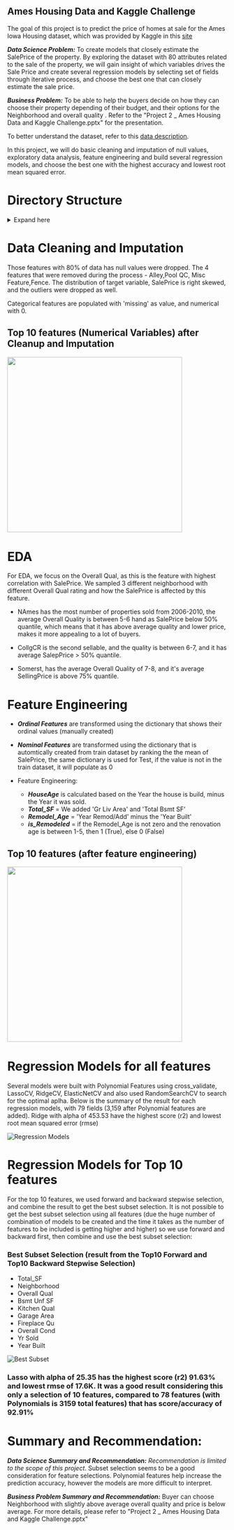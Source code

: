 ##  Ames Housing Data and Kaggle Challenge

The goal of this project is to predict the price of homes at sale for the Ames Iowa Housing dataset, which was provided by Kaggle in this [site](https://www.kaggle.com/c/dsi-us-11-project-2-regression-challenge/overview)

***Data Science Problem:*** To create models that closely estimate the SalePrice of the property. By exploring the dataset with 80 attributes related to the sale of the property, we will gain insight of which variables drives the Sale Price and create several regression models by selecting set of fields through iterative process, and choose the best one that can closely estimate the sale price.

***Business Problem:*** To be able to help the buyers decide on how they can choose their property depending of their budget, and their options for the  Neighborhood and overall quality . Refer to the "Project 2 _ Ames Housing Data and Kaggle Challenge.pptx" for the presentation.

To better understand the dataset, refer to this [data description](http://jse.amstat.org/v19n3/decock/DataDocumentation.txt).

In this project, we will do basic cleaning and imputation of null values, exploratory data analysis, feature engineering and build several regression models, and choose the best one with the highest accuracy and lowest root mean squared error.


# Directory Structure
<details>
  <summary>Expand here</summary>'


```
AMES_RegressionModels
|__ code
|   |__ 01_EDA_and_Cleaning-final.ipynb   
|   |__ 02_Preprocessing_and_Feature_Engineering-final.ipynb   
|   |__ 03_Model_Benchmarks_Tuning-KaggleModel.ipynb
|   |__ 04A_04A_Ames_Subset Selection in Python.ipynb
|   |__ 04B_Model_Benchmarks_Tuning-TopTenFeature.ipynb
|   |__ 05_Kaggle_Submissions.ipynb
|__ datasets
|   |__ train.csv      (provided by kaggle)
|   |__ test.csv       (provided by kaggle)
|   |__ train_preproc_final.csv   (output from 01_EDA_and_Cleaning-final.ipynb)
|   |__ test_preproc_final.csv    (output from 01_EDA_and_Cleaning-final.ipynb)
|   |__ train_wfeatures.csv       (output from 02_Preprocessing_and_Feature_Engineering-final.ipynb)
|   |__ test_wfeatures.csv        (output from 02_Preprocessing_and_Feature_Engineering-final.ipynb)
|   |__ nominaldict.json          (output from 02_Preprocessing_and_Feature_Engineering-final.ipynb, it is used to saved the rank of the features, based on the mean SalePrice)
|   |__ submit_lreg.csv           (output from 3_Model_Benchmarks_TUning-KaggleModel.ipynb, for submission to Kaggle)
|   |__ submit_ridgeregreg.csv    (output from 3_Model_Benchmarks_TUning-KaggleModel.ipynb, for submission to Kaggle)
|   |__ submit_lassoreg.csv       (output from 3_Model_Benchmarks_TUning-KaggleModel.ipynb, for submission to Kaggle)
|   |__ submit_enetreg.csv        (output from 3_Model_Benchmarks_TUning-KaggleModel.ipynb, for submission to Kaggle)
|__ image
|   |__ top10_eda.png
|   |__ top10_featureEng.png
|   |__ kaggle_submission.png
|   |__ regression_model_summary.png
|__ README.md
|__ Project 2 _ Ames Housing Data and Kaggle Challenge.pptx
```

</details>

# Data Cleaning and Imputation

  Those features with 80% of data has null values were dropped. The 4 features that were removed during the process - Alley,Pool QC, Misc Feature,Fence.
  The distribution of target variable, SalePrice is right skewed, and the outliers were dropped as well.

  Categorical features are populated with 'missing' as value, and numerical with 0.  

## Top 10 features (Numerical Variables) after Cleanup and Imputation

<img  src="image/top10_eda.png" width=400 height=400/>

# EDA
For EDA, we focus on the Overall Qual, as this is the feature with highest correlation with SalePrice.
We sampled 3 different neighborhood with different Overall Qual rating and how the SalePrice is affected by this feature.

- NAmes has the most number of properties sold from 2006-2010, the average Overall Quality is between 5-6 hand as SalePrice  below 50% quantile, which means that it has above average quality and lower price, makes it more appealing to a lot of buyers.

- CollgCR is the second sellable, and the quality is between 6-7, and it  has average SalepPrice > 50% quantile.

- Somerst, has the average Overall Quality of 7-8, and it's average SellingPrice is above 75% quantile.


# Feature Engineering
  - ***Ordinal Features*** are transformed using the dictionary that shows their ordinal values (manually created)
   - ***Nominal Features*** are transformed using the dictionary that is automtically created from train dataset by  ranking the the mean of SalePrice, the same dictionary is used for Test, if the value is not in the train dataset, it will populate as 0

   - Feature Engineering:
     - ***HouseAge*** is calculated based on the Year the house is build, minus the Year it was sold.
     - ***Total_SF*** =  We added 'Gr Liv Area' and 'Total Bsmt SF'
     - ***Remodel_Age*** = 'Year Remod/Add' minus the 'Year Built'
     - ***is_Remodeled*** = if the Remodel_Age is not zero and the renovation age is between 1-5, then 1 (True), else 0 (False)

## Top 10 features (after feature engineering)

<img  src="image/top10_featureEng.png" width=400 height=400/>

# Regression Models for all features

Several models were built with Polynomial Features using cross_validate, LassoCV, RidgeCV, ElasticNetCV and also used RandomSearchCV to search for the optimal aplha. Below is the summary of the result for each regression models, with 79 fields (3,159 after Polynomial features are added). Ridge with alpha of 453.53 have the highest score (r2) and lowest root mean squared error (rmse)

![Regression Models](image/regression_model_summary.png?raw=true "Regression Models")

# Regression Models for Top 10 features
For the top 10 features, we used forward and backward stepwise selection, and combine the result to get the best subset selection. It is not possible to get the best subset selection using all features (due the huge number of combination of models to be created and the time it takes as the number of features to be included is getting higher and higher) so we use forward and backward first, then combine and use the best subset selection:

### Best Subset Selection (result from the Top10 Forward and Top10 Backward Stepwise Selection)
- Total_SF          
- Neighborhood     
- Overall Qual     
- Bsmt Unf SF       
- Kitchen Qual    
- Garage Area        
- Fireplace Qu     
- Overall Cond    
- Yr Sold          
- Year Built        

![Best Subset](image/best_subset.png?raw=true "Best Subset")

### Lasso with alpha of 25.35 has the highest score (r2) **91.63%** and lowest rmse of 17.6K. It was a good result considering this only a selection of 10 features,  compared to 78 features (with Polynomials is 3159 total features) that has score/accuracy of **92.91%**

# Summary and Recommendation:

***Data Science Summary and Recommendation:*** *Recommendation is limited to the scope of this project*. Subset selection seems to be a good consideration for feature selections. Polynomial features help increase the prediction accuracy, however the models are more difficult to interpret.

***Business Problem Summary and Recommendation:***  Buyer can choose Neighborhood with slightly above average overall quality and price is below average.
For more details, please refer to "Project 2 _ Ames Housing Data and Kaggle Challenge.pptx"
